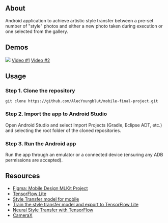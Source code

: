 ## About
Android application to achieve artistic style transfer between a pre-set number of "style" photos and either a new photo taken during execution or one selected from the gallery. 

## Demos
![](https://j.gifs.com/VAX3wv.gif)
[Video #1](https://youtu.be/PVWGOjtIWP0)
[Video #2](https://youtu.be/RsDBoP2yZ14)

## Usage

### Step 1. Clone the repository
```git clone https://github.com/AlecYoungblut/mobile-final-project.git```

### Step 2. Import the app to Android Studio
Open Android Studio and select Import Projects (Gradle, Eclipse ADT, etc.) and selecting the root folder of the cloned repositories.

### Step 3. Run the Android app
Run the app through an emulator or a connected device (ensuring any ADB permissions are accepted).

## Resources
* [Figma: Mobile Design MLKit Project](https://www.figma.com/file/nKY6p23G9jQwwUivwUxl6I/Mobile-Design-MLKit-Project?node-id=0%3A1)
* [TensorFlow Lite](https://www.tensorflow.org/lite)
* [Style Transfer model for mobile](https://www.tensorflow.org/lite/models/style_transfer/overview)
* [Train the style transfer model and export to TensorFlow Lite](https://github.com/tensorflow/magenta/tree/master/magenta/models/arbitrary_image_stylization#train-a-model-on-a-large-dataset-with-data-augmentation-to-run-on-mobile)
* [Neural Style Transfer with TensorFlow](https://www.tensorflow.org/tutorials/generative/style_transfer)
* [CameraX](https://developer.android.com/training/camerax)
